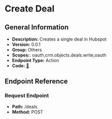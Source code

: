 # Create Deal

## General Information

- **Description:** Creates a single deal in Hubspot
- **Version:** 0.0.1
- **Group:** Others
- **Scopes:**: oauth,crm.objects.deals.write,oauth
- **Endpoint Type:** Action
- **Code:** [🔗](https://github.com/NangoHQ/integration-templates/tree/main/integrations/hubspot/actions/create-deal.ts)

## Endpoint Reference

### Request Endpoint

- **Path:** /deals
- **Method:** POST
